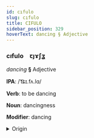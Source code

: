 ```yaml
---
id: cıfulo
slug: cıfulo
title: CIFULO
sidebar_position: 329
hoverText: dancing § Adjective
---
```


### cıfulo&emsp;<span kind="abugida">ꞇȷɤʃʓ</span>

*dancing* **§** Adjective

**IPA**: /ˈt͡ɕɪ.fʌ.lɑ/

**Verb**: to be dancing

**Noun**: dancingness

**Modifier**: dancing

<details>
    <summary>Origin</summary>
    Amharic č̣əfära [tʃʼɨfəra]<br/>
    <em>Afroasiatic Language Family</em>
</details>